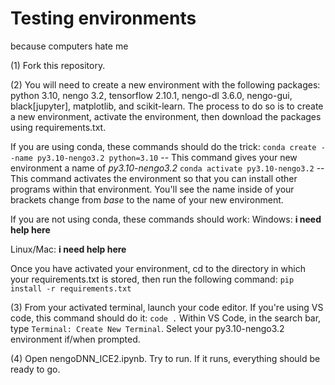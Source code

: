 # Testing environments
because computers hate me

(1) Fork this repository.

(2) You will need to create a new environment with the following packages: python 3.10, nengo 3.2, tensorflow 2.10.1, nengo-dl 3.6.0, nengo-gui, black[jupyter], matplotlib, and scikit-learn. The process to do so is to create a new environment, activate the environment, then download the packages using requirements.txt. 

If you are using conda, these commands should do the trick:
`conda create --name py3.10-nengo3.2 python=3.10` -- This command gives your new environment a name of *py3.10-nengo3.2*
`conda activate py3.10-nengo3.2` -- This command activates the environment so that you can install other programs within that environment. You'll see the name inside of your brackets change from *base* to the name of your new environment.

If you are not using conda, these commands should work:
Windows:
**i need help here**

Linux/Mac:
**i need help here**

Once you have activated your environment, cd to the directory in which your requirements.txt is stored, then run the following command:
`pip install -r requirements.txt`

(3) From your activated terminal, launch your code editor. If you're using VS code, this command should do it: `code .` Within VS Code, in the search bar, type `Terminal: Create New Terminal`. Select your py3.10-nengo3.2 environment if/when prompted.

(4) Open nengoDNN_ICE2.ipynb. Try to run. If it runs, everything should be ready to go. 

